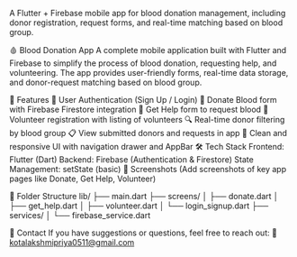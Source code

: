 A Flutter + Firebase mobile app for blood donation management, including donor registration, request forms, and real-time matching based on blood group.

🩸 Blood Donation App
A complete mobile application built with Flutter and Firebase to simplify the process of blood donation, requesting help, and volunteering. The app provides user-friendly forms, real-time data storage, and donor-request matching based on blood group.

🔧 Features
🔐 User Authentication (Sign Up / Login)
📝 Donate Blood form with Firebase Firestore integration
📢 Get Help form to request blood
🤝 Volunteer registration with listing of volunteers
🔍 Real-time donor filtering by blood group
📋 View submitted donors and requests in app
📱 Clean and responsive UI with navigation drawer and AppBar
🛠️ Tech Stack
Frontend: Flutter (Dart)
Backend: Firebase (Authentication & Firestore)
State Management: setState (basic)
📸 Screenshots
(Add screenshots of key app pages like Donate, Get Help, Volunteer)

📂 Folder Structure
lib/ ├── main.dart ├── screens/ │ ├── donate.dart │ ├── get_help.dart │ ├── volunteer.dart │ └── login_signup.dart ├── services/ │ └── firebase_service.dart

📧 Contact
If you have suggestions or questions, feel free to reach out:
📩 kotalakshmipriya0511@gmail.com

